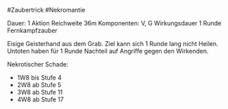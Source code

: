 #Zaubertrick #Nekromantie

Dauer: 1 Aktion
Reichweite 36m
Komponenten: V, G
Wirkungsdauer 1 Runde
Fernkampfzauber
 
Eisige Geisterhand aus dem Grab. Ziel kann sich 1 Runde lang nicht Heilen. Untoten haben für 1 Runde Nachteil auf Angriffe gegen den Wirkenden. 

Nekrotischer Schade:
- 1W8 bis Stufe 4
- 2W8 ab Stufe 5
- 3W8 ab Stufe 11
- 4W8 ab Stufe 17